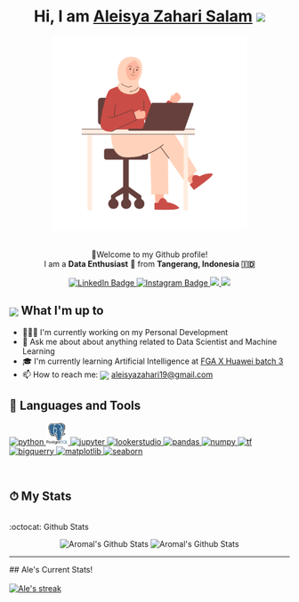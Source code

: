 <div align="center">
    <h1>Hi, I am <a href="https://github.com/AleisyaZahari" target="_blank">Aleisya Zahari Salam</a> <img
            src="https://media.giphy.com/media/hvRJCLFzcasrR4ia7z/giphy.gif" width="32"></h1>
    <img alt="Programmer Pic"
        src="https://github.com/AleisyaZahari/testgit/blob/95697ffc9c11dccb4e7584b4dab2cc9cc5bff212/programmer-pic.png" width="350"/>
    <br/><br/>
    <p>👋Welcome to my Github profile!<br />
        I am a <b> Data Enthusiast</b> 🚀 from <b>Tangerang, Indonesia 🇮🇩</b>
    </p>
    <div id="header" align="center">
      <div id="badges">
        <a href="https://www.linkedin.com/in/aleisyazaharisalam/">
          <img src="https://img.shields.io/badge/LinkedIn-blue?style=for-the-badge&logo=linkedin&logoColor=white" alt="LinkedIn Badge"/>
        </a>
        <a href="https://www.instagram.com/aleisya01">
          <img src="https://img.shields.io/badge/Instagram-red?style=for-the-badge&logo=instagram&logoColor=white" alt="Instagram Badge"/>
        </a>
        <a href="https://drive.google.com/file/d/1w8xtizabW8lAOFv8n2Loi50lhG2w18j5/view?usp=sharing">
          <img src="https://img.shields.io/badge/Resume-black?style=for-the-badge"/>
        </a>
        <a href="https://www.hackerrank.com/profile/aleisyazahari19">
          <img src="https://img.shields.io/badge/Hackerrank-Black?style=for-the-badge&logo=hackerrank&logoColor=white"/>
        </a>
      </div>
  </div>
</div>

<div>
    <div>
        <h2><img align="center"
                src="https://emojis.slackmojis.com/emojis/images/1584726375/8272/blob-cool.gif?1584726375" width="28" />
            What I'm up to</h2>
        <ul>
            <li> 👨🏻‍💻 I'm currently working on my Personal Development</li>
            <li> 💬 Ask me about about anything related to Data Scientist and Machine Learning</li>
            <li> 🎓 I'm currently learning Artificial Intelligence at <a href="https://digitalent.kominfo.go.id/pelatihan/8499">FGA X Huawei batch 3</a></li>
            <li>📫 How to reach me: <img align="center"
                    src="https://emojis.slackmojis.com/emojis/images/1450319444/38/gmail.png?1450319444" width="17" />
                <a href="mailto:aleisyazahari19@gmail.com" target="_blank">aleisyazahari19@gmail.com</a></li>
        </ul>
    </div>
    <div>
        <h2>🧰 Languages and Tools</h2>
        <p align="left">
        <a href="https://www.python.org/" target="_blank" rel="noreferrer"> <img src="https://upload.wikimedia.org/wikipedia/commons/c/c3/Python-logo-notext.svg" alt="python" width="45" height="40" /> </a>
        <a href="https://www.postgresql.org" target="_blank" rel="noreferrer">
            <img src="https://raw.githubusercontent.com/devicons/devicon/master/icons/postgresql/postgresql-original-wordmark.svg" alt="postgresql" width="40" height="40" />
        <a href="https://jupyter.org/" target="_blank" rel="noreferrer"> <img src="https://upload.wikimedia.org/wikipedia/commons/thumb/3/38/Jupyter_logo.svg/66px-Jupyter_logo.svg.png" alt="jupyter" width="45" height="40" /> </a>
        <a href="https://lookerstudio.google.com/" target="_blank" rel="noreferrer"> <img src="https://www.gstatic.com/analytics-lego/svg/ic_looker_studio.svg" alt="lookerstudio" width="40" height="40" /> </a>
        <a href="https://pandas.pydata.org/" target="_blank" rel="noreferrer"> <img src="https://pandas.pydata.org/static/img/pandas_secondary.svg" alt="pandas" width="40" height="40" /> </a>
        <a href="https://numpy.org/" target="_blank" rel="noreferrer"> <img src="https://cdn.worldvectorlogo.com/logos/numpy-1.svg" alt="numpy" width="40" height="40" /> </a>
        <a href="https://www.tensorflow.org/" target="_blank" rel="noreferrer"> <img src="https://upload.wikimedia.org/wikipedia/commons/a/ab/TensorFlow_logo.svg" alt="tf" width="40" height="40" /> </a>
        <a href="https://cloud.google.com/bigquery" target="_blank" rel="noreferrer"> <img src="https://cdn.icon-icons.com/icons2/2699/PNG/512/google_bigquery_logo_icon_168150.png" alt="bigquerry" width="40" height="40" /> </a>
        <a href="https://matplotlib.org/" target="_blank" rel="noreferrer">
            <img src="https://upload.wikimedia.org/wikipedia/commons/thumb/8/84/Matplotlib_icon.svg/270px-Matplotlib_icon.svg.png?20150311090915" alt="matplotlib" width="40" height="40" />
        </a>        
        <a href="https://seaborn.pydata.org/" target="_blank" rel="noreferrer"> <img src="https://seaborn.pydata.org/_images/logo-mark-lightbg.svg" alt="seaborn" width="40" height="40" /> </a>  
</p>
    </div>
    <br />
    <div>
        <h2>⏱ My Stats
        </h2>
    </div>
    <br />
    <div>
                :octocat: Github Stats
            <br />
            <p align="center">
                <img height="160" alt="Aromal's Github Stats"
                    src="https://github-readme-stats.vercel.app/api?username=AleisyaZahari&show_icons=true&hide_border=true&theme=dark&count_private=true" />
                <img alt="Aromal's Github Stats" height="160"
                    src="https://github-readme-stats.vercel.app/api/top-langs/?username=AleisyaZahari&hide=assembly&layout=compact&theme=dark" />
            </p>
    </div>

</div>

<hr />
## Ale's Current Stats!

<br>
<br>
 <a href="https://github.com/rhmdin/github-readme-streak-stats">
<img title="🔥 Get streak stats for your profile at git.io/streak-stats" alt="Ale's streak" src="https://github-readme-streak-stats.herokuapp.com/?user=AleisyaZahari&theme=black-ice&hide_border=true&stroke=0000&background=060A0CD0"/>
 </a>
<br>
</div>
